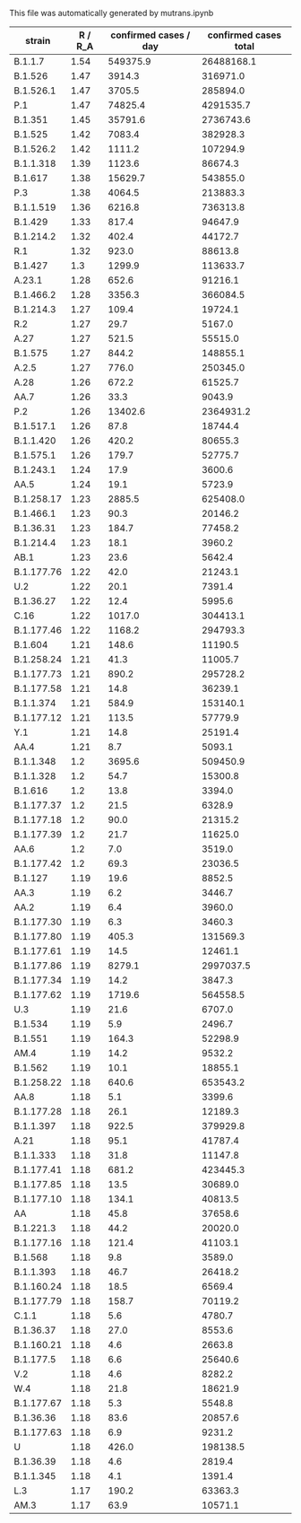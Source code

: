 This file was automatically generated by mutrans.ipynb

| strain | R / R_A | confirmed cases / day | confirmed cases total |
| ------ | ------- | --------------------- | --------------------- |
| B.1.1.7 | 1.54 | 549375.9 | 26488168.1
| B.1.526 | 1.47 | 3914.3 | 316971.0
| B.1.526.1 | 1.47 | 3705.5 | 285894.0
| P.1 | 1.47 | 74825.4 | 4291535.7
| B.1.351 | 1.45 | 35791.6 | 2736743.6
| B.1.525 | 1.42 | 7083.4 | 382928.3
| B.1.526.2 | 1.42 | 1111.2 | 107294.9
| B.1.1.318 | 1.39 | 1123.6 | 86674.3
| B.1.617 | 1.38 | 15629.7 | 543855.0
| P.3 | 1.38 | 4064.5 | 213883.3
| B.1.1.519 | 1.36 | 6216.8 | 736313.8
| B.1.429 | 1.33 | 817.4 | 94647.9
| B.1.214.2 | 1.32 | 402.4 | 44172.7
| R.1 | 1.32 | 923.0 | 88613.8
| B.1.427 | 1.3 | 1299.9 | 113633.7
| A.23.1 | 1.28 | 652.6 | 91216.1
| B.1.466.2 | 1.28 | 3356.3 | 366084.5
| B.1.214.3 | 1.27 | 109.4 | 19724.1
| R.2 | 1.27 | 29.7 | 5167.0
| A.27 | 1.27 | 521.5 | 55515.0
| B.1.575 | 1.27 | 844.2 | 148855.1
| A.2.5 | 1.27 | 776.0 | 250345.0
| A.28 | 1.26 | 672.2 | 61525.7
| AA.7 | 1.26 | 33.3 | 9043.9
| P.2 | 1.26 | 13402.6 | 2364931.2
| B.1.517.1 | 1.26 | 87.8 | 18744.4
| B.1.1.420 | 1.26 | 420.2 | 80655.3
| B.1.575.1 | 1.26 | 179.7 | 52775.7
| B.1.243.1 | 1.24 | 17.9 | 3600.6
| AA.5 | 1.24 | 19.1 | 5723.9
| B.1.258.17 | 1.23 | 2885.5 | 625408.0
| B.1.466.1 | 1.23 | 90.3 | 20146.2
| B.1.36.31 | 1.23 | 184.7 | 77458.2
| B.1.214.4 | 1.23 | 18.1 | 3960.2
| AB.1 | 1.23 | 23.6 | 5642.4
| B.1.177.76 | 1.22 | 42.0 | 21243.1
| U.2 | 1.22 | 20.1 | 7391.4
| B.1.36.27 | 1.22 | 12.4 | 5995.6
| C.16 | 1.22 | 1017.0 | 304413.1
| B.1.177.46 | 1.22 | 1168.2 | 294793.3
| B.1.604 | 1.21 | 148.6 | 11190.5
| B.1.258.24 | 1.21 | 41.3 | 11005.7
| B.1.177.73 | 1.21 | 890.2 | 295728.2
| B.1.177.58 | 1.21 | 14.8 | 36239.1
| B.1.1.374 | 1.21 | 584.9 | 153140.1
| B.1.177.12 | 1.21 | 113.5 | 57779.9
| Y.1 | 1.21 | 14.8 | 25191.4
| AA.4 | 1.21 | 8.7 | 5093.1
| B.1.1.348 | 1.2 | 3695.6 | 509450.9
| B.1.1.328 | 1.2 | 54.7 | 15300.8
| B.1.616 | 1.2 | 13.8 | 3394.0
| B.1.177.37 | 1.2 | 21.5 | 6328.9
| B.1.177.18 | 1.2 | 90.0 | 21315.2
| B.1.177.39 | 1.2 | 21.7 | 11625.0
| AA.6 | 1.2 | 7.0 | 3519.0
| B.1.177.42 | 1.2 | 69.3 | 23036.5
| B.1.127 | 1.19 | 19.6 | 8852.5
| AA.3 | 1.19 | 6.2 | 3446.7
| AA.2 | 1.19 | 6.4 | 3960.0
| B.1.177.30 | 1.19 | 6.3 | 3460.3
| B.1.177.80 | 1.19 | 405.3 | 131569.3
| B.1.177.61 | 1.19 | 14.5 | 12461.1
| B.1.177.86 | 1.19 | 8279.1 | 2997037.5
| B.1.177.34 | 1.19 | 14.2 | 3847.3
| B.1.177.62 | 1.19 | 1719.6 | 564558.5
| U.3 | 1.19 | 21.6 | 6707.0
| B.1.534 | 1.19 | 5.9 | 2496.7
| B.1.551 | 1.19 | 164.3 | 52298.9
| AM.4 | 1.19 | 14.2 | 9532.2
| B.1.562 | 1.19 | 10.1 | 18855.1
| B.1.258.22 | 1.18 | 640.6 | 653543.2
| AA.8 | 1.18 | 5.1 | 3399.6
| B.1.177.28 | 1.18 | 26.1 | 12189.3
| B.1.1.397 | 1.18 | 922.5 | 379929.8
| A.21 | 1.18 | 95.1 | 41787.4
| B.1.1.333 | 1.18 | 31.8 | 11147.8
| B.1.177.41 | 1.18 | 681.2 | 423445.3
| B.1.177.85 | 1.18 | 13.5 | 30689.0
| B.1.177.10 | 1.18 | 134.1 | 40813.5
| AA | 1.18 | 45.8 | 37658.6
| B.1.221.3 | 1.18 | 44.2 | 20020.0
| B.1.177.16 | 1.18 | 121.4 | 41103.1
| B.1.568 | 1.18 | 9.8 | 3589.0
| B.1.1.393 | 1.18 | 46.7 | 26418.2
| B.1.160.24 | 1.18 | 18.5 | 6569.4
| B.1.177.79 | 1.18 | 158.7 | 70119.2
| C.1.1 | 1.18 | 5.6 | 4780.7
| B.1.36.37 | 1.18 | 27.0 | 8553.6
| B.1.160.21 | 1.18 | 4.6 | 2663.8
| B.1.177.5 | 1.18 | 6.6 | 25640.6
| V.2 | 1.18 | 4.6 | 8282.2
| W.4 | 1.18 | 21.8 | 18621.9
| B.1.177.67 | 1.18 | 5.3 | 5548.8
| B.1.36.36 | 1.18 | 83.6 | 20857.6
| B.1.177.63 | 1.18 | 6.9 | 9231.2
| U | 1.18 | 426.0 | 198138.5
| B.1.36.39 | 1.18 | 4.6 | 2819.4
| B.1.1.345 | 1.18 | 4.1 | 1391.4
| L.3 | 1.17 | 190.2 | 63363.3
| AM.3 | 1.17 | 63.9 | 10571.1
